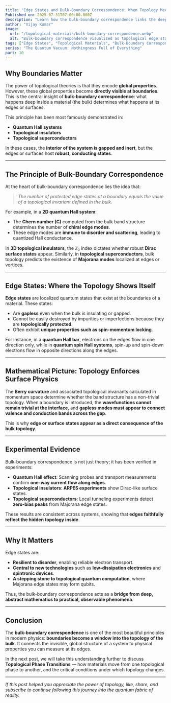 ```yaml
---
title: "Edge States and Bulk-Boundary Correspondence: When Topology Meets Boundaries"
Published on: 2025-07-31T07:00:00.000Z
description: "Learn how the bulk-boundary correspondence links the deep topology of materials to robust edge states that shape modern quantum phenomena."
author: "Vijay Kumar"
image:
  url: "/topological-materials/bulk-boundary-correspondence.webp"
  alt: "Bulk-boundary correspondence visualized as topological edge states"
tags: ["Edge States", "Topological Materials", "Bulk-Boundary Correspondence"]
series: "The Quantum Vacuum: Nothingness Full of Everything"
part: 10
---
```


## Why Boundaries Matter

The power of topological theories is that they encode **global properties**. However, these global properties become **directly visible at boundaries**. This is the central insight of **bulk-boundary correspondence**: what happens deep inside a material (the bulk) determines what happens at its edges or surfaces.

This principle has been most famously demonstrated in:
- **Quantum Hall systems**
- **Topological insulators**
- **Topological superconductors**

In these cases, the **interior of the system is gapped and inert**, but the edges or surfaces host **robust, conducting states**.

---

## The Principle of Bulk-Boundary Correspondence

At the heart of bulk-boundary correspondence lies the idea that:

> *The number of protected edge states at a boundary equals the value of a topological invariant defined in the bulk.*

For example, in a **2D quantum Hall system**:
- The **Chern number (C)** computed from the bulk band structure determines the number of **chiral edge modes**.
- These edge modes are **immune to disorder and scattering**, leading to quantized Hall conductance.

In **3D topological insulators**, the ℤ₂ index dictates whether robust **Dirac surface states** appear. Similarly, in **topological superconductors**, bulk topology predicts the existence of **Majorana modes** localized at edges or vortices.

---

## Edge States: Where the Topology Shows Itself

**Edge states** are localized quantum states that exist at the boundaries of a material. These states:
- Are **gapless** even when the bulk is insulating or gapped.
- Cannot be easily destroyed by impurities or imperfections because they are **topologically protected**.
- Often exhibit **unique properties such as spin-momentum locking**.

For instance, in a **quantum Hall bar**, electrons on the edges flow in one direction only, while in **quantum spin Hall systems**, spin-up and spin-down electrons flow in opposite directions along the edges.

---

## Mathematical Picture: Topology Enforces Surface Physics

The **Berry curvature** and associated topological invariants calculated in momentum space determine whether the band structure has a non-trivial topology. When a boundary is introduced, the **wavefunctions cannot remain trivial at the interface**, and **gapless modes must appear to connect valence and conduction bands across the gap**.

This is why **edge or surface states appear as a direct consequence of the bulk topology**.

---

## Experimental Evidence

Bulk-boundary correspondence is not just theory; it has been verified in experiments:

- **Quantum Hall effect**: Scanning probes and transport measurements confirm **one-way current flow along edges**.
- **Topological insulators**: **ARPES experiments** show Dirac-like surface states.
- **Topological superconductors**: Local tunneling experiments detect **zero-bias peaks** from Majorana edge states.

These results are consistent across systems, showing that **edges faithfully reflect the hidden topology inside**.

---

## Why It Matters

Edge states are:
- **Resilient to disorder**, enabling reliable electron transport.
- **Central to new technologies** such as **low-dissipation electronics** and **spintronic devices**.
- **A stepping stone to topological quantum computation**, where Majorana edge states may form qubits.

Thus, the bulk-boundary correspondence acts as a **bridge from deep, abstract mathematics to practical, observable phenomena**.

---

## Conclusion

The **bulk-boundary correspondence** is one of the most beautiful principles in modern physics: **boundaries become a window into the topology of the bulk**. It connects the invisible, global structure of a system to physical properties you can measure at its edges.

In the next post, we will take this understanding further to discuss **Topological Phase Transitions** — how materials move from one topological phase to another, and the critical conditions under which topology changes.

---

*If this post helped you appreciate the power of topology, like, share, and subscribe to continue following this journey into the quantum fabric of reality.*
